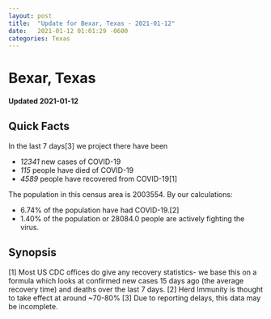 ```yaml
---
layout: post
title:  "Update for Bexar, Texas - 2021-01-12"
date:   2021-01-12 01:01:29 -0600
categories: Texas
---
```


# Bexar, Texas
#### Updated 2021-01-12

## Quick Facts

In the last 7 days[3] we project there have been
- *12341* new cases of COVID-19
- *115* people have died of COVID-19
- *4589* people have recovered from COVID-19[1]

The population in this census area is 2003554. By our calculations:
- 6.74% of the population have had COVID-19.[2]
- 1.40% of the population or 28084.0 people are actively fighting the virus.

## Synopsis




[1] Most US CDC offices do give any recovery statistics- we base this on a formula which looks at confirmed new cases
15 days ago (the average recovery time) and deaths over the last 7 days.
[2] Herd Immunity is thought to take effect at around ~70-80%
[3] Due to reporting delays, this data may be incomplete. 
    